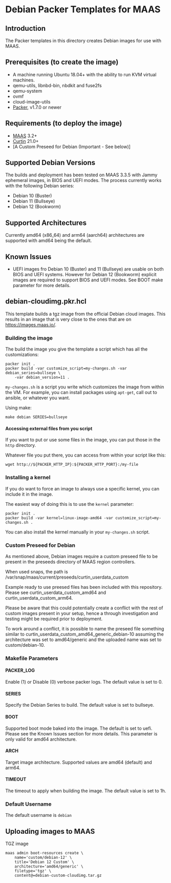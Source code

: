 # Debian Packer Templates for MAAS

## Introduction

The Packer templates in this directory creates Debian images for use with MAAS.

## Prerequisites (to create the image)

* A machine running Ubuntu 18.04+ with the ability to run KVM virtual machines.
* qemu-utils, libnbd-bin, nbdkit and fuse2fs
* qemu-system
* ovmf
* cloud-image-utils
* [Packer](https://www.packer.io/intro/getting-started/install.html), v1.7.0 or newer

## Requirements (to deploy the image)

* [MAAS](https://maas.io) 3.2+
* [Curtin](https://launchpad.net/curtin) 21.0+
* [A Custom Preseed for Debian (Important - See below)]

## Supported Debian Versions

The builds and deployment has been tested on MAAS 3.3.5 with Jammy ephemeral images,
in BIOS and UEFI modes. The process currently works with the following Debian series:

* Debian 10 (Buster)
* Debian 11 (Bullseye)
* Debian 12 (Bookworm)

## Supported Architectures

Currently amd64 (x86_64) and arm64 (aarch64) architectures are supported with amd64
being the default.

## Known Issues

* UEFI images fro Debian 10 (Buster) and 11 (Bullseye) are usable on both BIOS and
UEFI systems. However for Debian 12 (Bookworm) explicit images are required to
support BIOS and UEFI modes. See BOOT make parameter for more details.


## debian-cloudimg.pkr.hcl

This template builds a tgz image from the official Debian cloud images. This
results in an image that is very close to the ones that are on
<https://images.maas.io/>.

### Building the image

The build the image you give the template a script which has all the
customizations:

```shell
packer init .
packer build -var customize_script=my-changes.sh -var debian_series=bullseye \
    -var debian_version=11 .
```

`my-changes.sh` is a script you write which customizes the image from within
the VM. For example, you can install packages using `apt-get`, call out to
ansible, or whatever you want.

Using make:

```shell
make debian SERIES=bullseye
```

#### Accessing external files from you script

If you want to put or use some files in the image, you can put those in the `http` directory.

Whatever file you put there, you can access from within your script like this:

```shell
wget http://${PACKER_HTTP_IP}:${PACKER_HTTP_PORT}:/my-file
```

### Installing a kernel

If you do want to force an image to always use a specific kernel, you can
include it in the image.

The easiest way of doing this is to use the `kernel` parameter:

```shell
packer init .
packer build -var kernel=linux-image-amd64 -var customize_script=my-changes.sh .
```

You can also install the kernel manually in your `my-changes.sh` script.

### Custom Preseed for Debian

As mentioned above, Debian images require a custom preseed file to be present in the
preseeds directory of MAAS region controllers.

When used snaps, the path is /var/snap/maas/current/preseeds/curtin_userdata_custom

Example ready to use preesed files has been included with this repository. Please
see curtin_userdata_custom_amd64 and curtin_userdata_custom_arm64.

Please be aware that this could potentially create a conflict with the rest of custom
images present in your setup, hence a through investigation and testing might be
required prior to deployment.

To work around a conflict, it is possible to name the preseed file something similar to
curtin_userdata_custom_amd64_generic_debian-10 assuming the architecture was set to
amd64/generic and the uploaded name was set to custom/debian-10.

### Makefile Parameters

#### PACKER_LOG

Enable (1) or Disable (0) verbose packer logs. The default value is set to 0.

#### SERIES

Specify the Debian Series to build. The default value is set to bullseye.

#### BOOT

Supported boot mode baked into the image. The default is set to uefi. Please
see the Known Issues section for more details. This parameter is only valid
for amd64 architecture.

#### ARCH

Target image architecture. Supported values are amd64 (default) and arm64.

#### TIMEOUT

The timeout to apply when building the image. The default value is set to 1h.

### Default Username

The default username is ```debian```

## Uploading images to MAAS

TGZ image

```shell
maas admin boot-resources create \
    name='custom/debian-12' \
    title='Debian 12 Custom' \
    architecture='amd64/generic' \
    filetype='tgz' \
    content@=debian-custom-cloudimg.tar.gz
```
